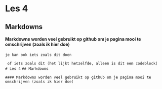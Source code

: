 # Les 4
## Markdowns

#### Markdowns worden veel gebruikt op github om je pagina mooi te omschrijven (zoals ik hier doe)

` je kan ook iets zoals dit doen `


``` of iets zoals dit (het lijkt hetzelfde, alleen is dit een codeblock)```
``` # Les 4 ```
``` ## Markdowns ```

``` #### Markdowns worden veel gebruikt op github om je pagina mooi te omschrijven (zoals ik hier doe) ```